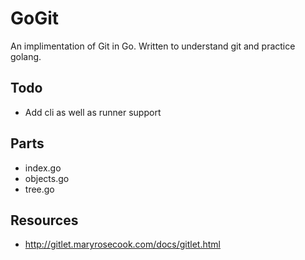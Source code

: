 # GoGit
An implimentation of Git in Go. Written to understand git and practice golang.


## Todo
- Add cli as well as runner support


## Parts
- index.go
- objects.go
- tree.go

## Resources
- http://gitlet.maryrosecook.com/docs/gitlet.html

